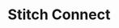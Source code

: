 ---
title: Stitch Connect
permalink: /stitch-connect/
sidebar: overview
layout: connect
toc: false
summary: false

api-base-url: "https://api.stitchdata.com"

contact-email: "product@stitchdata.com"

interest-form: |
  (https://docs.google.com/forms/d/e/1FAIpQLSc1-GcfQOa94JQfEL_CVdLkVZX62Byr6v0ik3YAWH3kIp6yFg/viewform){:target="new"}

toolkit:
  - name: "API"
    icon: "/images/integrations/icons/autopilot.svg"
    description: "I'm an API! I do API things!"

  - name: "Stitch.js"
    icon: "/images/integrations/icons/autopilot.svg"
    description: "I'm a JavaScript client! I make people go insane!~"
---